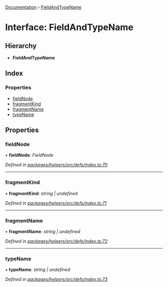 [Documentation](../README.md) › [FieldAndTypeName](fieldandtypename.md)

# Interface: FieldAndTypeName

## Hierarchy

* **FieldAndTypeName**

## Index

### Properties

* [fieldNode](fieldandtypename.md#fieldnode)
* [fragmentKind](fieldandtypename.md#fragmentkind)
* [fragmentName](fieldandtypename.md#fragmentname)
* [typeName](fieldandtypename.md#typename)

## Properties

###  fieldNode

• **fieldNode**: *FieldNode*

*Defined in [packages/helpers/src/defs/index.ts:70](https://github.com/badbatch/graphql-box/blob/a215d380/packages/helpers/src/defs/index.ts#L70)*

___

###  fragmentKind

• **fragmentKind**: *string | undefined*

*Defined in [packages/helpers/src/defs/index.ts:71](https://github.com/badbatch/graphql-box/blob/a215d380/packages/helpers/src/defs/index.ts#L71)*

___

###  fragmentName

• **fragmentName**: *string | undefined*

*Defined in [packages/helpers/src/defs/index.ts:72](https://github.com/badbatch/graphql-box/blob/a215d380/packages/helpers/src/defs/index.ts#L72)*

___

###  typeName

• **typeName**: *string | undefined*

*Defined in [packages/helpers/src/defs/index.ts:73](https://github.com/badbatch/graphql-box/blob/a215d380/packages/helpers/src/defs/index.ts#L73)*
